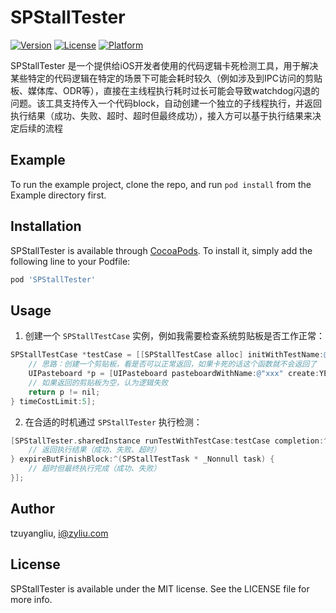 # SPStallTester

[![Version](https://img.shields.io/cocoapods/v/SPStallTester.svg?style=flat)](https://cocoapods.org/pods/SPStallTester)
[![License](https://img.shields.io/cocoapods/l/SPStallTester.svg?style=flat)](https://cocoapods.org/pods/SPStallTester)
[![Platform](https://img.shields.io/cocoapods/p/SPStallTester.svg?style=flat)](https://cocoapods.org/pods/SPStallTester)

SPStallTester 是一个提供给iOS开发者使用的代码逻辑卡死检测工具，用于解决某些特定的代码逻辑在特定的场景下可能会耗时较久（例如涉及到IPC访问的剪贴板、媒体库、ODR等），直接在主线程执行耗时过长可能会导致watchdog闪退的问题。该工具支持传入一个代码block，自动创建一个独立的子线程执行，并返回执行结果（成功、失败、超时、超时但最终成功），接入方可以基于执行结果来决定后续的流程

## Example

To run the example project, clone the repo, and run `pod install` from the Example directory first.

## Installation

SPStallTester is available through [CocoaPods](https://cocoapods.org). To install
it, simply add the following line to your Podfile:

```ruby
pod 'SPStallTester'
```

## Usage

1. 创建一个 ``SPStallTestCase`` 实例，例如我需要检查系统剪贴板是否工作正常：

```Objective-C
SPStallTestCase *testCase = [[SPStallTestCase alloc] initWithTestName:@"`Pasteboard`" testBlock:^BOOL{
    // 思路：创建一个剪贴板，看是否可以正常返回，如果卡死的话这个函数就不会返回了
    UIPasteboard *p = [UIPasteboard pasteboardWithName:@"xxx" create:YES];
    // 如果返回的剪贴板为空，认为逻辑失败
    return p != nil;
} timeCostLimit:5];
```

2. 在合适的时机通过 `SPStallTester` 执行检测：

```Objective-C
[SPStallTester.sharedInstance runTestWithTestCase:testCase completion:^(SPStallTestTask * _Nonnull task) {
    // 返回执行结果（成功、失败、超时）
} expireButFinishBlock:^(SPStallTestTask * _Nonnull task) {
    // 超时但最终执行完成（成功、失败）
}];
```

## Author

tzuyangliu, i@zyliu.com

## License

SPStallTester is available under the MIT license. See the LICENSE file for more info.

